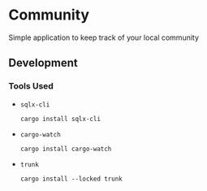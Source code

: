 # Community

Simple application to keep track of your local community

## Development

### Tools Used

* `sqlx-cli`

  ```
  cargo install sqlx-cli
  ```

* `cargo-watch`

  ```
  cargo install cargo-watch
  ```

* `trunk`

  ```
  cargo install --locked trunk
  ```
